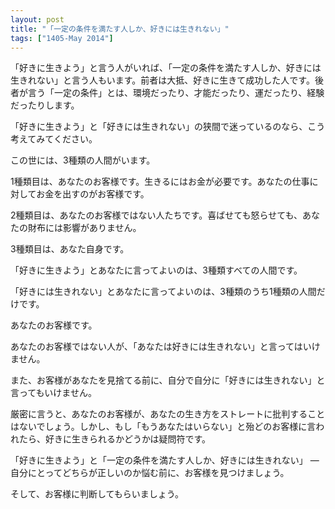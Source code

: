 ```yaml
---
layout: post
title: "「一定の条件を満たす人しか、好きには生きれない」"
tags: ["1405-May 2014"]
---
```


「好きに生きよう」と言う人がいれば、「一定の条件を満たす人しか、好きには生きれない」と言う人もいます。前者は大抵、好きに生きて成功した人です。後者が言う「一定の条件」とは、環境だったり、才能だったり、運だったり、経験だったりします。

「好きに生きよう」と「好きには生きれない」の狭間で迷っているのなら、こう考えてみてください。

この世には、3種類の人間がいます。

1種類目は、あなたのお客様です。生きるにはお金が必要です。あなたの仕事に対してお金を出すのがお客様です。

2種類目は、あなたのお客様ではない人たちです。喜ばせても怒らせても、あなたの財布には影響がありません。

3種類目は、あなた自身です。

「好きに生きよう」とあなたに言ってよいのは、3種類すべての人間です。

「好きには生きれない」とあなたに言ってよいのは、3種類のうち1種類の人間だけです。

あなたのお客様です。

あなたのお客様ではない人が、「あなたは好きには生きれない」と言ってはいけません。

また、お客様があなたを見捨てる前に、自分で自分に「好きには生きれない」と言ってもいけません。

厳密に言うと、あなたのお客様が、あなたの生き方をストレートに批判することはないでしょう。しかし、もし「もうあなたはいらない」と殆どのお客様に言われたら、好きに生きられるかどうかは疑問符です。

「好きに生きよう」と「一定の条件を満たす人しか、好きには生きれない」 — 自分にとってどちらが正しいのか悩む前に、お客様を見つけましょう。

そして、お客様に判断してもらいましょう。

